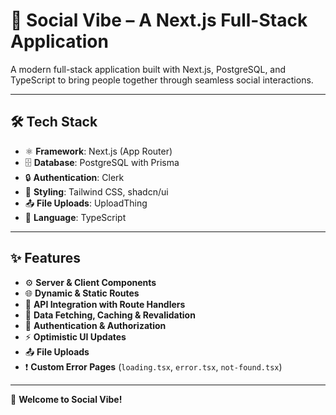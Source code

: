 # 🌟 Social Vibe – A Next.js Full-Stack Application

A modern full-stack application built with Next.js, PostgreSQL, and TypeScript to bring people together through seamless social interactions.

---

## 🛠️ Tech Stack
- ⚛️ **Framework**: Next.js (App Router)  
- 🗄️ **Database**: PostgreSQL with Prisma  
- 🔒 **Authentication**: Clerk  
- 🎨 **Styling**: Tailwind CSS, shadcn/ui  
- 📤 **File Uploads**: UploadThing  
- 📝 **Language**: TypeScript  

---

## ✨ Features
- ⚙️ **Server & Client Components**  
- 🌐 **Dynamic & Static Routes**  
- 📡 **API Integration with Route Handlers**  
- 🔄 **Data Fetching, Caching & Revalidation**  
- 🔑 **Authentication & Authorization**  
- ⚡ **Optimistic UI Updates**  
- 📤 **File Uploads**  
- ❗ **Custom Error Pages** (`loading.tsx`, `error.tsx`, `not-found.tsx`)  

---

🎉 **Welcome to Social Vibe!**  
